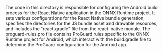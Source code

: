 The code in this directory is responsible for configuring the Android build process for the React Native application in the ONNX Runtime project. It sets various configurations for the React Native bundle generation, specifies the directories for the JS bundle asset and drawable resources, and includes the "react.gradle" file from the react-native module. The proguard-rules.pro file contains ProGuard rules specific to the ONNX Runtime project for Android, which interact with the build.gradle file to determine the ProGuard configuration for the Android app.